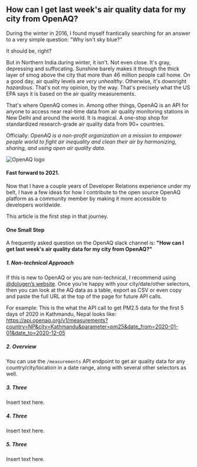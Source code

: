 ## How can I get last week's air quality data for my city from OpenAQ?

During the winter in 2016, I found myself frantically searching for an answer to a very simple question: "Why isn't sky blue?" 

It should be, right?

But in Northern India during winter, it isn't. Not even close. It's gray, depressing and suffocating. Sunshine barely makes it through the thick layer of smog above the city that more than 46 million people call home. On a good day, air quality levels are *very unhealthy*. Otherwise, it's downright *hazardous*. That's not my opinion, by the way. That's precisely what the US EPA says it is based on the air quality measurements.

That's where OpenAQ comes in. Among other things, OpenAQ is an API for anyone to access near real-time data from air quality monitoring stations in New Delhi and around the world. It is magical. A one-stop shop for standardized research-grade air quality data from 90+ countries. 

Officially: *OpenAQ is a non-profit organization on a mission to empower people world to fight air inequality and clean their air by harmonizing, sharing, and using open air quality data.*

![OpenAQ logo](https://i.imgur.com/Kgw9ztB.png)

#### Fast forward to 2021.

Now that I have a couple years of Developer Relations experience under my belt, I have a few ideas for how I contribute to the open source OpenAQ platform as a community member by making it more accessible to developers worldwide.

This article is the first step in that journey.

#### One Small Step

A frequently asked question on the OpenAQ slack channel is: **"How can I get last week's air quality data for my city from OpenAQ?"**

##### 1. Non-technical Approach
If this is new to OpenAQ or you are non-technical, I recommend using [@dolugen’s website](https://dolugen.github.io/openaq-browser/#/measurements). Once you’re happy with your city/date/other selectors, then you can look at the AQ data as a table, export as CSV or even copy and paste the full URL at the top of the page for future API calls.

For example: This is the what the API call to get PM2.5 data for the first 5 days of 2020 in Kathmandu, Nepal looks like:  https://api.openaq.org/v1/measurements?country=NP&city=Kathmandu&parameter=pm25&date_from=2020-01-01&date_to=2020-12-05


##### 2. Overview 
You can use the `/measurements` API endpoint to get air quality data for any country/city/location in a date range, along with several other selectors as well.

##### 3. Three 
Insert text here.

##### 4. Three 
Insert text here.

##### 5. Three 
Insert text here.



